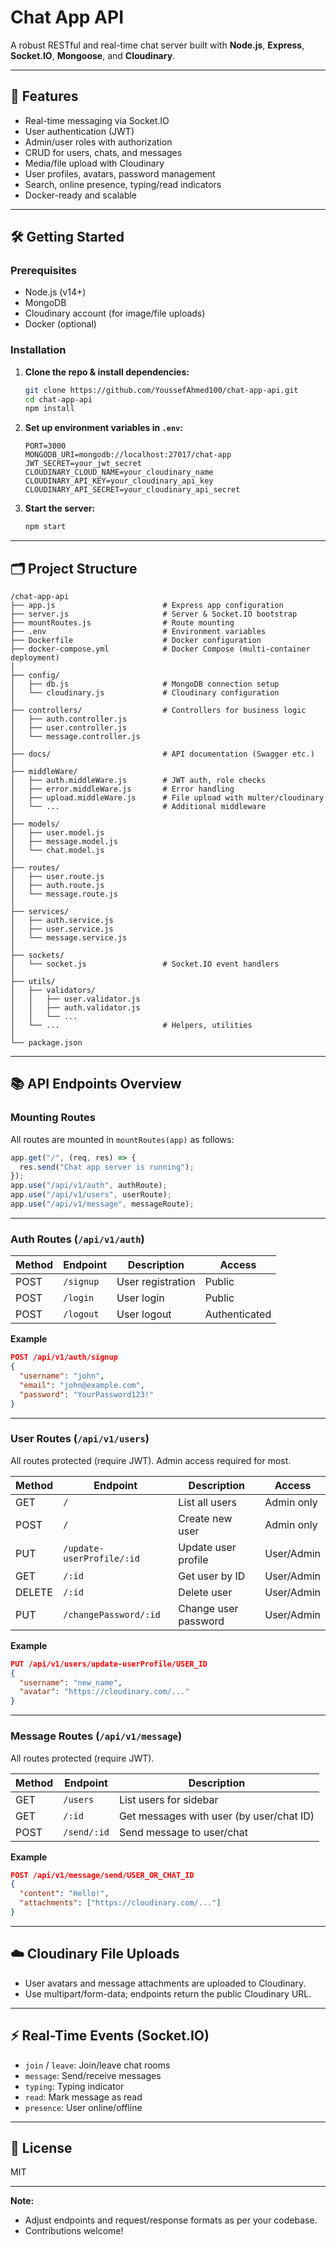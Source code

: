# Chat App API

A robust RESTful and real-time chat server built with **Node.js**, **Express**, **Socket.IO**, **Mongoose**, and **Cloudinary**.

---

## 🚀 Features

- Real-time messaging via Socket.IO
- User authentication (JWT)
- Admin/user roles with authorization
- CRUD for users, chats, and messages
- Media/file upload with Cloudinary
- User profiles, avatars, password management
- Search, online presence, typing/read indicators
- Docker-ready and scalable

---

## 🛠️ Getting Started

### Prerequisites

- Node.js (v14+)
- MongoDB
- Cloudinary account (for image/file uploads)
- Docker (optional)

### Installation

1. **Clone the repo & install dependencies:**
    ```bash
    git clone https://github.com/YoussefAhmed100/chat-app-api.git
    cd chat-app-api
    npm install
    ```

2. **Set up environment variables in `.env`:**
    ```
    PORT=3000
    MONGODB_URI=mongodb://localhost:27017/chat-app
    JWT_SECRET=your_jwt_secret
    CLOUDINARY_CLOUD_NAME=your_cloudinary_name
    CLOUDINARY_API_KEY=your_cloudinary_api_key
    CLOUDINARY_API_SECRET=your_cloudinary_api_secret
    ```

3. **Start the server:**
    ```bash
    npm start
    ```

---

## 🗂️ Project Structure

```
/chat-app-api
├── app.js                        # Express app configuration
├── server.js                     # Server & Socket.IO bootstrap
├── mountRoutes.js                # Route mounting
├── .env                          # Environment variables
├── Dockerfile                    # Docker configuration
├── docker-compose.yml            # Docker Compose (multi-container deployment)
│
├── config/
│   ├── db.js                     # MongoDB connection setup
│   └── cloudinary.js             # Cloudinary configuration
│
├── controllers/                  # Controllers for business logic
│   ├── auth.controller.js
│   ├── user.controller.js
│   └── message.controller.js
│
├── docs/                         # API documentation (Swagger etc.)
│
├── middleWare/
│   ├── auth.middleWare.js        # JWT auth, role checks
│   ├── error.middleWare.js       # Error handling
│   ├── upload.middleWare.js      # File upload with multer/cloudinary
│   └── ...                       # Additional middleware
│
├── models/
│   ├── user.model.js
│   ├── message.model.js
│   └── chat.model.js
│
├── routes/
│   ├── user.route.js
│   ├── auth.route.js
│   └── message.route.js
│
├── services/
│   ├── auth.service.js
│   ├── user.service.js
│   └── message.service.js
│
├── sockets/
│   └── socket.js                 # Socket.IO event handlers
│
├── utils/
│   ├── validators/
│   │   ├── user.validator.js
│   │   ├── auth.validator.js
│   │   └── ...
│   └── ...                       # Helpers, utilities
│
└── package.json
```

---

## 📚 API Endpoints Overview

### Mounting Routes

All routes are mounted in `mountRoutes(app)` as follows:

```js
app.get("/", (req, res) => {
  res.send("Chat app server is running");
});
app.use("/api/v1/auth", authRoute);
app.use("/api/v1/users", userRoute);
app.use("/api/v1/message", messageRoute);
```

---

### Auth Routes (`/api/v1/auth`)

| Method | Endpoint      | Description         | Access   |
|--------|---------------|---------------------|----------|
| POST   | `/signup`     | User registration   | Public   |
| POST   | `/login`      | User login          | Public   |
| POST   | `/logout`     | User logout         | Authenticated |

**Example**
```json
POST /api/v1/auth/signup
{
  "username": "john",
  "email": "john@example.com",
  "password": "YourPassword123!"
}
```

---

### User Routes (`/api/v1/users`)

All routes protected (require JWT). Admin access required for most.

| Method | Endpoint                    | Description              | Access      |
|--------|-----------------------------|--------------------------|-------------|
| GET    | `/`                         | List all users           | Admin only  |
| POST   | `/`                         | Create new user          | Admin only  |
| PUT    | `/update-userProfile/:id`   | Update user profile      | User/Admin  |
| GET    | `/:id`                      | Get user by ID           | User/Admin  |
| DELETE | `/:id`                      | Delete user              | User/Admin  |
| PUT    | `/changePassword/:id`       | Change user password     | User/Admin  |

**Example**
```json
PUT /api/v1/users/update-userProfile/USER_ID
{
  "username": "new_name",
  "avatar": "https://cloudinary.com/..."
}
```

---

### Message Routes (`/api/v1/message`)

All routes protected (require JWT).

| Method | Endpoint            | Description                            |
|--------|---------------------|----------------------------------------|
| GET    | `/users`            | List users for sidebar                 |
| GET    | `/:id`              | Get messages with user (by user/chat ID) |
| POST   | `/send/:id`         | Send message to user/chat              |

**Example**
```json
POST /api/v1/message/send/USER_OR_CHAT_ID
{
  "content": "Hello!",
  "attachments": ["https://cloudinary.com/..."]
}
```

---

## ☁️ Cloudinary File Uploads

- User avatars and message attachments are uploaded to Cloudinary.
- Use multipart/form-data; endpoints return the public Cloudinary URL.

---

## ⚡️ Real-Time Events (Socket.IO)

- `join` / `leave`: Join/leave chat rooms
- `message`: Send/receive messages
- `typing`: Typing indicator
- `read`: Mark message as read
- `presence`: User online/offline

---

## 📝 License

MIT

---

**Note:**  
- Adjust endpoints and request/response formats as per your codebase.  
- Contributions welcome!
